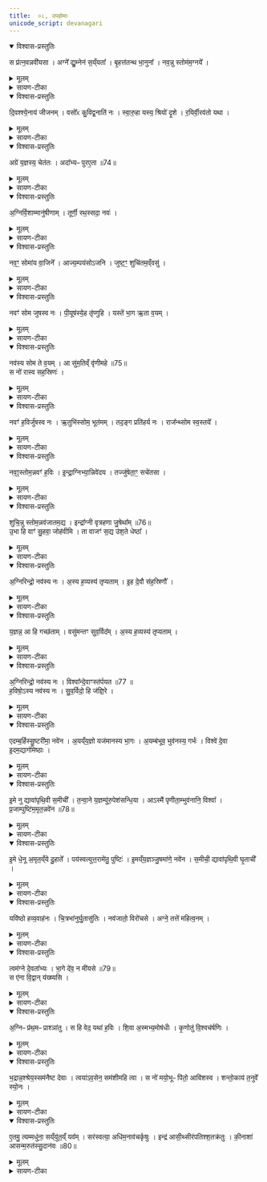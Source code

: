 ```yaml
---
title:  ०८, उपहोमाः
unicode_script: devanagari
---
```


<details open><summary>विश्वास-प्रस्तुतिः</summary>

स प्र॑त्न॒वन्नवी॑यसा ।
अग्ने᳚ द्यु॒म्नेन॑ स॒य्ँयता᳚ ।
बृ॒हत्त॑तन्थ भा॒नुना᳚ ।
नव॒न्नु स्तोम॑म॒ग्नये᳚ ।
</details>

<details><summary>मूलम्</summary>

स प्र॑त्न॒वन्नवी॑यसा ।
अग्ने᳚ द्यु॒म्नेन॑ स॒य्ँयता᳚ ।
बृ॒हत्त॑तन्थ भा॒नुना᳚ ।
नव॒न्नु स्तोम॑म॒ग्नये᳚ ।
</details>

<details><summary>सायण-टीका</summary>

(SB) 1अष्टमेऽनुवाके सर्वमप्याग्रयणसूक्तम् । तद्विनियोगं सूत्रकार आह - 'सप्रत्नवदिति द्वे धाय्ये चतस्र आज्यभागयोर्दश हविषां द्वे स्विष्टकृतः' इति ॥ तत्र प्रथमामृचमाह - हे अग्ने! स त्वं प्रत्नवत् प्रत्नेन पुराणेन भानुनेव नवीयसाऽत्यन्तं नवतरेण द्युम्नेन दीप्तेन संयता समुह्य गृहीतेन भानुना तेजसेदानीं बृहन्महदन्तरिक्षं ततन्थ तव यागानुरूपं नवतरं तेजः प्रसारयेत्यर्थः ॥
</details>

<details open><summary>विश्वास-प्रस्तुतिः</summary>

दि॒वश्श्ये॒नाय॑ जीजनम् ।
वसो᳚ᳵ कु॒विद्व॒नाति॑ नः ।
स्वा॒रु॒हा यस्य॒ श्रियो॑ दृ॒शे ।
र॒यिर्वी॒रव॑तो यथा ।
</details>

<details><summary>मूलम्</summary>

दि॒वश्श्ये॒नाय॑ जीजनम् ।
वसो᳚ᳵ कु॒विद्व॒नाति॑ नः ।
स्वा॒रु॒हा यस्य॒ श्रियो॑ दृ॒शे ।
र॒यिर्वी॒रव॑तो यथा ।
</details>

<details><summary>सायण-टीका</summary>

2अथ द्वितीया - दिवो द्युलोकात् श्येनाय श्येनवत्क्षिप्रमागच्छतेऽग्नये नवं स्तोममभिनवं स्तोत्रं नु क्षिप्रं जीजनं उत्पादितवानस्मि । वसोर्धनस्य कुवित् प्रभूतं भागं नोऽस्माकं वनाति ददाति । एते उभे धाय्ये ॥
</details>

<details open><summary>विश्वास-प्रस्तुतिः</summary>

अग्रे॑ य॒ज्ञस्य॒ चेत॑तः ।
अदा᳚भ्यᳶ पुरए॒ता ॥74॥  
</details>

<details><summary>मूलम्</summary>

अग्रे॑ य॒ज्ञस्य॒ चेत॑तः ।
अदा᳚भ्यᳶ पुरए॒ता ॥74॥  
</details>

<details><summary>सायण-टीका</summary>

3अथ तृतीया - यज्ञस्याग्रे उपक्रमे सर्वं कर्तव्यं चेततः चेतयमानस्य यस्याग्नेः ॥ श्रियः स्वारुहाः स्वस्मादेव प्ररूढा अपराधीना इत्यर्थः । दृश दर्शनीयाः भवन्ति । वीरवतः पुत्रवतः पुरुषस्य रयिर्धनं दर्शनीयं यथा भवति तद्वत् सोऽग्निः श्रीमानिति भावः ॥
</details>

<details open><summary>विश्वास-प्रस्तुतिः</summary>

अ॒ग्निर्वि॒शाम्मानु॑षीणाम् ।
तूर्णी॒ रथ॒स्सदा॒ नवः॑ ।
</details>

<details><summary>मूलम्</summary>

अ॒ग्निर्वि॒शाम्मानु॑षीणाम् ।
तूर्णी॒ रथ॒स्सदा॒ नवः॑ ।
</details>

<details><summary>सायण-टीका</summary>

4अथ चतुर्थी - मानुषीणां विशां देवपरिचरभूतानामग्निः पुरत एता अग्रेसरः केनचिदप्यदाभ्यो हिंसितुमशकः तूर्णिः तरणहेतुः । 'सर्वं ह्येष तरति' इति ब्राह्मणम् । रथो रथस्वामी, अत एव रथीरध्वराणाम्' इत्याम्नातम् । सदा सर्वदा नवोऽभिनवः ॥
</details>

<details open><summary>विश्वास-प्रस्तुतिः</summary>

नव॒ꣳ॒ सोमा॑य वा॒जिने᳚ ।
आज्य॒म्पय॑सोऽजनि ।
जुष्ट॒ꣳ॒ शुचि॑तम॒व्ँवसु॑ ।
</details>

<details><summary>मूलम्</summary>

नव॒ꣳ॒ सोमा॑य वा॒जिने᳚ ।
आज्य॒म्पय॑सोऽजनि ।
जुष्ट॒ꣳ॒ शुचि॑तम॒व्ँवसु॑ ।
</details>

<details><summary>सायण-टीका</summary>

5अथ पञ्चमी - वाजिनेऽन्नवते सोमाय नवं नूतनमाज्यं पयसः अजनि उत्पन्नं, तच्च जुष्टं प्रियं शुचितममत्यन्तं शुद्धं वसु श्रेष्ठम् ॥
</details>

<details open><summary>विश्वास-प्रस्तुतिः</summary>

नवꣳ॑ सोम जुषस्व नः ।
पी॒यूष॑स्ये॒ह तृ॑प्णुहि ।
यस्ते॑ भा॒ग ऋ॒ता व॒यम् ।
</details>

<details><summary>मूलम्</summary>

नवꣳ॑ सोम जुषस्व नः ।
पी॒यूष॑स्ये॒ह तृ॑प्णुहि ।
यस्ते॑ भा॒ग ऋ॒ता व॒यम् ।
</details>

<details><summary>सायण-टीका</summary>

6अथ षष्ठी - हे सोम! नवमिदमाज्यं जुषस्व । नोऽस्मदीयस्य पीयूषस्यामृतसमानस्य आज्यस्य भागेनेह कर्मणि तृप्णुहि तृप्तो भव । यस्तवास्मिन्नृतौ कालविशेषे देवैः कल्पितो भागः सोऽयमाज्यरूपः । एताश्चतस्र आज्यभागयोः ॥
</details>

<details open><summary>विश्वास-प्रस्तुतिः</summary>

नव॑स्य सोम ते व॒यम् ।
आ सु॑म॒तिव्ँ वृ॑णीमहे ॥75॥  
स नो॑ रास्व सह॒स्रिणः॑ ।
</details>

<details><summary>मूलम्</summary>

नव॑स्य सोम ते व॒यम् ।
आ सु॑म॒तिव्ँ वृ॑णीमहे ॥75॥  
स नो॑ रास्व सह॒स्रिणः॑ ।
</details>

<details><summary>सायण-टीका</summary>

7अथ सप्तमी - हे सोम! नवस्य नूतनमूर्तियुक्तस्य ते तव सुमतिमनुग्रहबुद्धिं वयं आ समन्तात् वृणीमहे । स त्वमस्मभ्यं सहस्रिणः सहस्रसंख्यस्य धनस्य भोगं रास्व देहि ॥
</details>

<details open><summary>विश्वास-प्रस्तुतिः</summary>

नवꣳ॑ ह॒विर्जु॑षस्व नः ।
ऋ॒तुभि॑स्सोम॒ भूत॑मम् ।
तद॒ङ्ग प्रति॑हर्य नः ।
राज᳚न्थ्सोम स्व॒स्तये᳚ ।
</details>

<details><summary>मूलम्</summary>

नवꣳ॑ ह॒विर्जु॑षस्व नः ।
ऋ॒तुभि॑स्सोम॒ भूत॑मम् ।
तद॒ङ्ग प्रति॑हर्य नः ।
राज᳚न्थ्सोम स्व॒स्तये᳚ ।
</details>

<details><summary>सायण-टीका</summary>

8अथाष्टमी - हे सोम! ऋतुभिः कालैः भूतमं अतिशयेन निष्पन्नं सुपक्वं नवं नूतनं श्यामाकरूपं नोऽस्मदीयं हविर्जुषस्व । अङ्गशब्दः प्रियसंबोधनवची । अङ्ग! सोम! राजन्! नः अस्माकं स्वस्तये तद्धविः प्रतिहर्य श्रद्धस्व । एते उभे सौम्यस्य श्यामाकहविषो याज्यापुरोनुवाक्ये ॥
</details>

<details open><summary>विश्वास-प्रस्तुतिः</summary>

नव॒ꣵ॒स्तोम॒न्नवꣳ॑ ह॒विः ।
इ॒न्द्रा॒ग्निभ्या॒न्निवे॑दय ।
तज्जु॑षेता॒ꣳ॒ सचे॑तसा ।
</details>

<details><summary>मूलम्</summary>

नव॒ꣵ॒स्तोम॒न्नवꣳ॑ ह॒विः ।
इ॒न्द्रा॒ग्निभ्या॒न्निवे॑दय ।
तज्जु॑षेता॒ꣳ॒ सचे॑तसा ।
</details>

<details><summary>सायण-टीका</summary>

9अथ नवमी - नवं स्तोत्रं नवं हविश्च इन्द्राग्निभ्यामध्वर्यो! निवेदय । तद्धविः सचेतमा समानचेतमौ इन्द्राग्नी जुषेतां सेवेताम् ॥
</details>

<details open><summary>विश्वास-प्रस्तुतिः</summary>

शुचि॒न्नु स्तोम॒न्नव॑जातम॒द्य ।
इन्द्रा᳚ग्नी वृत्रहणा जु॒षेथा᳚म् ॥76॥  
उ॒भा हि वाꣳ॑ सु॒हवा॒ जोह॑वीमि ।
ता वाजꣳ॑ स॒द्य उ॑श॒ते धेष्ठा᳚ ।
</details>

<details><summary>मूलम्</summary>

शुचि॒न्नु स्तोम॒न्नव॑जातम॒द्य ।
इन्द्रा᳚ग्नी वृत्रहणा जु॒षेथा᳚म् ॥76॥  
उ॒भा हि वाꣳ॑ सु॒हवा॒ जोह॑वीमि ।
ता वाजꣳ॑ स॒द्य उ॑श॒ते धेष्ठा᳚ ।
</details>

<details><summary>सायण-टीका</summary>

10अथ दशमी - वृत्रहणौ शत्रुधातिनौ हे इन्द्राग्नी! अद्य अस्मिन्कर्मणि नवजातं अभिनवत्वेनोत्पन्नं शुचिं नु स्तोमं शुद्धमेव स्तोत्रं जुषेथां, हि यस्मादहं सुहवा सुखेनाह्वातुं शक्यौ वामुभा युवामुभौ जोहवीमि पुनःपुनराह्वयामि । ता तौ तथाविधौ युवां उशते कामयमानाय यजमानाय वाजमन्नं सद्यो धेष्ठा तस्मिन्नेव क्षणे संपादयतम् । एते उभे ऐन्द्राग्नस्य द्वादशकपालस्य याज्यानुवाक्ये ॥
</details>

<details open><summary>विश्वास-प्रस्तुतिः</summary>

अ॒ग्निरिन्द्रो॒ नव॑स्य नः ।
अ॒स्य ह॒व्यस्य॑ तृप्यताम् ।
इ॒ह दे॒वौ स॑ह॒स्रिणौ᳚ ।
</details>

<details><summary>मूलम्</summary>

अ॒ग्निरिन्द्रो॒ नव॑स्य नः ।
अ॒स्य ह॒व्यस्य॑ तृप्यताम् ।
इ॒ह दे॒वौ स॑ह॒स्रिणौ᳚ ।
</details>

<details><summary>सायण-टीका</summary>

11अथैकादशी - अग्निश्चेन्द्रश्च नोस्मदीयस्य नवस्य नूतनस्यास्य हव्यस्य भागेन तृप्यतां, इह कर्मणि तौ देवौ द्योतमानौ सहस्रिणौ सहस्रसंख्याकधनप्रदौ स्ताम् ॥
</details>

<details open><summary>विश्वास-प्रस्तुतिः</summary>

य॒ज्ञन्न॒ आ हि गच्छ॑ताम् ।
वसु॑मन्तꣳ सुव॒र्विद᳚म् ।
अ॒स्य ह॒व्यस्य॑ तृप्यताम् ।
</details>

<details><summary>मूलम्</summary>

य॒ज्ञन्न॒ आ हि गच्छ॑ताम् ।
वसु॑मन्तꣳ सुव॒र्विद᳚म् ।
अ॒स्य ह॒व्यस्य॑ तृप्यताम् ।
</details>

<details><summary>सायण-टीका</summary>

12अथ द्वादशी - अग्निश्चेन्द्रश्चश्चोभौ नोऽस्मदीयस्य नवस्यास्य हव्यस्य तृप्यतां, तदर्थं नोऽस्मदीयं यज्ञं आ हि गच्छतां सर्वथैवागच्छताम् । कीदृशं यज्ञं? वसुमन्तं बहुधनप्रदं सुवर्विदं स्वर्गलाभसाधनम् । अत्र यद्विकल्पितं 'हविरैन्द्राग्नं द्वादशकपालमाग्नेन्द्रं वा' इत्यत्रैन्द्राग्नस्य पूर्वे ऋचौ, आग्नेन्द्रस्य त्वेते उभे याज्यानुवाक्ये ॥
</details>

<details open><summary>विश्वास-प्रस्तुतिः</summary>

अ॒ग्निरिन्द्रो॒ नव॑स्य नः ।
विश्वा᳚न्दे॒वाꣳस्त॑र्पयत ॥77 ॥  
ह॒विषो॒ऽस्य नव॑स्य नः ।
सु॒व॒र्विदो॒ हि ज॑ज्ञि॒रे ।
</details>

<details><summary>मूलम्</summary>

अ॒ग्निरिन्द्रो॒ नव॑स्य नः ।
विश्वा᳚न्दे॒वाꣳस्त॑र्पयत ॥77 ॥  
ह॒विषो॒ऽस्य नव॑स्य नः ।
सु॒व॒र्विदो॒ हि ज॑ज्ञि॒रे ।
</details>

<details><summary>सायण-टीका</summary>

13अथ त्रयोदशी - हे ऋत्विजः! नोऽस्मदीयस्य नवस्यास्य हविषो भागेन विश्वान्देवांस्तर्पयत, यस्मात्ते विश्वे देवाः सुवर्विदो जज्ञिरे स्वर्गलाभहेतवो जाताः ॥
</details>

<details open><summary>विश्वास-प्रस्तुतिः</summary>

एदम्ब॒र्हिस्सु॒ष्टरी॑मा॒ नवे॑न ।
अ॒यय्ँय॒ज्ञो यज॑मानस्य भा॒गः ।
अ॒यम्ब॑भूव॒ भुव॑नस्य॒ गर्भः॑ ।
विश्वे॑ दे॒वा इ॒दम॒द्याग॑मिष्ठाः ।
</details>

<details><summary>मूलम्</summary>

एदम्ब॒र्हिस्सु॒ष्टरी॑मा॒ नवे॑न ।
अ॒यय्ँय॒ज्ञो यज॑मानस्य भा॒गः ।
अ॒यम्ब॑भूव॒ भुव॑नस्य॒ गर्भः॑ ।
विश्वे॑ दे॒वा इ॒दम॒द्याग॑मिष्ठाः ।
</details>

<details><summary>सायण-टीका</summary>

14अथ चतुर्दशी - इदं बर्हिः सुष्टरीम सुष्ठु स्तीर्णं सर्वतोऽभूत् । नवेन हविषा युक्तो यजमानस्यायं यज्ञो भागो विश्वैर्देवैर्भजनीयः । सोऽयं यज्ञो भुवनस्य भूतजातस्य गर्भो रक्षकत्वेनान्तरवस्थितो बभूव । हे विश्व देवाः! अद्यास्मिन्कर्मणीदमास्तीर्णं बर्हिः प्रति आगमिष्ठाः आगच्छत् । एते उभे वैश्वदेवस्य हविषो याज्यानुवाक्ये ॥
</details>

<details open><summary>विश्वास-प्रस्तुतिः</summary>

इ॒मे नु द्यावा॑पृथि॒वी स॒मीची᳚ ।
त॒न्वा॒ने य॒ज्ञम्पु॑रु॒पेश॑सन्धि॒या ।
आऽस्मै॑ पृणीता॒म्भुव॑नानि॒ विश्वा᳚ ।
प्र॒जाम्पुष्टि॑म॒मृत॒न्नवे॑न ॥78॥  
</details>

<details><summary>मूलम्</summary>

इ॒मे नु द्यावा॑पृथि॒वी स॒मीची᳚ ।
त॒न्वा॒ने य॒ज्ञम्पु॑रु॒पेश॑सन्धि॒या ।
आऽस्मै॑ पृणीता॒म्भुव॑नानि॒ विश्वा᳚ ।
प्र॒जाम्पुष्टि॑म॒मृत॒न्नवे॑न ॥78॥  
</details>

<details><summary>सायण-टीका</summary>

15अथ पञ्चदशी - इमे तु इमे एव द्यावापृथिव्यौ समीची परस्परेण संगते सत्यौ पुरुपेशसं बहुरूपं यज्ञं धिया स्वबुद्ध्या तन्वाने विस्तारयन्त्यौ अस्मै यजमानाय विश्वा भुवनानि सर्वाणि भूतनातानि आपृणीतां सर्वतः पालयेतां तथा प्रजां पुष्टिममृतमन्नं च नवेन हविषा स्वीकृतेन तत्सर्वं संपादयेताम् ॥
</details>

<details open><summary>विश्वास-प्रस्तुतिः</summary>

इ॒मे धे॒नू अ॒मृत॒य्ँये दु॒हाते᳚ ।
पय॑स्वत्युत्त॒रामे॑तु॒ पुष्टिः॑ ।
इ॒मय्ँय॒ज्ञञ्जु॒षमा॑णे॒ नवे॑न ।
स॒मीची॒ द्यावा॑पृथि॒वी घृ॒ताची᳚ ।
</details>

<details><summary>मूलम्</summary>

इ॒मे धे॒नू अ॒मृत॒य्ँये दु॒हाते᳚ ।
पय॑स्वत्युत्त॒रामे॑तु॒ पुष्टिः॑ ।
इ॒मय्ँय॒ज्ञञ्जु॒षमा॑णे॒ नवे॑न ।
स॒मीची॒ द्यावा॑पृथि॒वी घृ॒ताची᳚ ।
</details>

<details><summary>सायण-टीका</summary>

16अथ षोडशी - ये द्यावापृथिव्यौ अमृतं वृष्ट्यन्नरूपं दुहाते, इमे द्यावापृथिव्यौ सर्वेषां प्राणिनां धेनुस्थानीये । पुष्टिर्धनसमृद्धिरुत्तरामुत्तरोत्तरातिशयावस्थां एतु आगच्छतु । कीदृशी पुष्टिः? पयस्वती प्रभूतवृष्ट्युदकयुक्ता, नवेन नृतनेन हविषेमं यज्ञं जुषमाणे सेवमाने समीची परस्परानुकूले द्यावापृथिव्यौ घृताची धृतमुदकं क्षरन्त्यौ भवेताम् । एते उभे ऋचौ 'द्यावापृथिव्यमेककपालम्' इत्यस्य याज्यानुवाक्ये ॥
</details>

<details open><summary>विश्वास-प्रस्तुतिः</summary>

यवि॑ष्ठो हव्य॒वाह॑नः ।
चि॒त्रभा॑नुर्घु॒तासु॑तिः ।
नव॑जातो॒ विरो॑चसे ।
अग्ने॒ तत्ते॑ महित्व॒नम् ।
</details>

<details><summary>मूलम्</summary>

यवि॑ष्ठो हव्य॒वाह॑नः ।
चि॒त्रभा॑नुर्घु॒तासु॑तिः ।
नव॑जातो॒ विरो॑चसे ।
अग्ने॒ तत्ते॑ महित्व॒नम् ।
</details>

<details><summary>सायण-टीका</summary>

17अथ सप्तदशी - हे अग्ने! त्वं यविष्ठो युवतमो हव्यवाहनो हविषो वोढा चित्रभानुः घृताशनो नवजातः प्रतिक्षणं नूतनज्वालारूपेणोत्पन्नो विरोचसे विशेषेण दीप्यसे । तन्महित्वनं तदेतन्माहात्म्यं ते तवैव, न त्वन्यस्यास्ति ॥
</details>

<details open><summary>विश्वास-प्रस्तुतिः</summary>

त्वम॑ग्ने दे॒वता᳚भ्यः ।
भा॒गे दे॑व॒ न मी॑यसे ॥79॥  
स ए॑ना वि॒द्वान् य॑ख्ष्यसि ।
</details>

<details><summary>मूलम्</summary>

त्वम॑ग्ने दे॒वता᳚भ्यः ।
भा॒गे दे॑व॒ न मी॑यसे ॥79॥  
स ए॑ना वि॒द्वान् य॑ख्ष्यसि ।
</details>

<details><summary>सायण-टीका</summary>

18अथाष्टादशी - हे अग्ने! देव! त्वं देवताभ्यः सर्वाभ्यो भागे त्वयोह्यमानेऽपि न मयिसे न हिंस्यसे यथा तव भ्रातरो देवेभ्यो हव्यं वहन्तो मृता न तथा त्वमित्यर्थः । स त्वमेनाः देवताः विद्वान् यक्ष्यसि यज । नः अस्मदीयं नवं स्तोमं स्तोत्रं जुषस्व । एते उभे स्विष्टकृतः संयाज्ये ॥
</details>

<details open><summary>विश्वास-प्रस्तुतिः</summary>

अ॒ग्निᳶ प्र॑थ॒मᳶ प्राश्ञा॑तु ।
स हि वेद॒ यथा॑ ह॒विः ।
शि॒वा अ॒स्मभ्य॒मोष॑धीः ।
कृ॒णोतु॑ वि॒श्वच॑र्षणिः ।
</details>

<details><summary>मूलम्</summary>

अ॒ग्निᳶ प्र॑थ॒मᳶ प्राश्ञा॑तु ।
स हि वेद॒ यथा॑ ह॒विः ।
शि॒वा अ॒स्मभ्य॒मोष॑धीः ।
कृ॒णोतु॑ वि॒श्वच॑र्षणिः ।
</details>

<details><summary>सायण-टीका</summary>

19अथैकोनविंशी - अयमग्निरिमं हविश्शेषं मत्तः प्रथमभावी सन् प्राश्नातु । स ह्यग्निः यथेदं हविः संभूतं यथा चोपभोज्यं तथा वेद जानाति । अस्मभ्यं विश्वचर्षणिः विश्वस्य द्रष्टाऽग्निः ओषधीः शिवाः सुखकराः कृणोतु करोतु । अयं मन्त्रः श्यामाकचरुहविषः प्राशने विनियुक्तः ॥
</details>

<details open><summary>विश्वास-प्रस्तुतिः</summary>

भ॒द्रान्न॒श्श्रेय॒स्सम॑नैष्ट देवाः ।
त्वया॑ऽव॒सेन॒ सम॑शीमहि त्वा ।
स नो॑ मयो॒भूᳶ पि॑तो॒ आवि॑शस्व ।
शन्तो॒काय॑ त॒नुवे᳚ स्यो॒नः ।
</details>

<details><summary>मूलम्</summary>

भ॒द्रान्न॒श्श्रेय॒स्सम॑नैष्ट देवाः ।
त्वया॑ऽव॒सेन॒ सम॑शीमहि त्वा ।
स नो॑ मयो॒भूᳶ पि॑तो॒ आवि॑शस्व ।
शन्तो॒काय॑ त॒नुवे᳚ स्यो॒नः ।
</details>

<details><summary>सायण-टीका</summary>

20अय विंशी - हे देवाः! नोऽस्माकं भद्रात् वर्तमानाच्छ्रेयसोऽप्यधिकं श्रेयः समनैष्ट सम्यगानय । हे पितो! अन्न! त्वयाऽ वसेन त्वद्रूपेऽण रक्षकेण पाथेयेन त्वां समशीमहि सम्यगश्नुवीमहि संवत्सरपर्यन्तं त्वयैवं जीवाम इत्यर्थः । स त्वं नोऽस्माकं मयोभूः सुखं भावयन् आविशस्व उदरं प्रविश, तोकाय पुत्राय तनुवे शरीराय च शंभव शान्तो भव । अयं मन्त्रो व्रीह्याग्रयणस्य शेषभक्षणे विनियोज्यः ॥
</details>

<details open><summary>विश्वास-प्रस्तुतिः</summary>

ए॒तमु॒ त्यम्मधु॑ना॒ सय्ँयु॑त॒य्ँ यव᳚म् ।
सर॑स्वत्या॒ अधि॑म॒नाव॑चर्कृषुः ।
इन्द्र॑ आसी॒थ्सीर॑पतिश्श॒तक्र॑तुः ।
की॒नाशा॑ आसन्म॒रुत॑स्सु॒दान॑वः ॥80॥  
</details>

<details><summary>मूलम्</summary>

ए॒तमु॒ त्यम्मधु॑ना॒ सय्ँयु॑त॒य्ँ यव᳚म् ।
सर॑स्वत्या॒ अधि॑म॒नाव॑चर्कृषुः ।
इन्द्र॑ आसी॒थ्सीर॑पतिश्श॒तक्र॑तुः ।
की॒नाशा॑ आसन्म॒रुत॑स्सु॒दान॑वः ॥80॥  
</details>

<details><summary>सायण-टीका</summary>

21अथैकविंशी - अधिमनौ युगादिभूते मनौ प्रजापतौ राजनि सति तस्मिन्काले कृषिकाः सरस्वत्या नद्याः मधुरेण जलेन संयुतं एतमु इदानीं पुरतो दृश्यमानमेव यवं त्यं यवधान्यविशेषमचर्कृषुः क्षेत्रेषूप्तवन्तः योऽयं यव इदानीं दृश्यते तस्य यवस्य कृषिमादिकाले प्रारब्धवन्त इत्यर्थः । के कर्षकाः कश्च तत्स्वामीति तदुभयमुच्यते - इन्द्रः शतक्रतुः शतसंख्याकैरश्वमेधैर्लब्धपदो यः सोऽयं सीरपतिः हलस्वाम्यासीत् । सुदानवः सुष्ठु दातारो मरुतः कीनाशाः कृषिकर्मकरा आसन् । अयं मन्त्रो यवाग्रयणस्य शेषभक्षणे विनियोज्यः ॥

इति श्रीमद्वीरबुक्कणसाम्राज्यधुरंधर श्रमित्सायाणाचार्यविरचिते माधवीये वेदार्थप्रकाशे कृष्णयजुर्वेदीय तैत्तिरीयबाह्यणभाष्ये द्वितीयकाण्डे चतुर्थप्रपाठकेऽष्टमोऽनुवाकः ॥
चतुर्थः प्रपाठकः समाप्तः ॥
वेदार्थस्य प्रकाशेन तमो हार्दं निवारयन् ।    
पुमर्थांश्चतुरो देयाद्विद्यातीर्थमहेश्वरः ॥  

</details>

